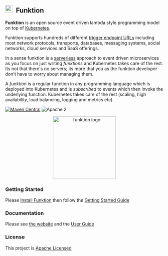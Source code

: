 ## <img src="https://raw.githubusercontent.com/funktionio/funktion-connectors/master/docs/images/icon.png" width="24" height="24"/>&nbsp; Funktion

**Funktion** is an open source event driven lambda style programming model on top of [Kubernetes](http://kubernetes.io).

Funktion supports hundreds of different [trigger endpoint URLs](http://camel.apache.org/components.html) including most network protocols, transports, databases, messaging systems, social networks, cloud services and SaaS offerings.

In a sense funktion is a [serverless](https://www.quora.com/What-is-Serverless-Computing) approach to event driven microservices as you focus on just writing _funktions_ and Kubernetes takes care of the rest. Its not that there's no servers; its more that you as the funktion developer don't have to worry about managing them.

A _funktion_ is a regular function in any programming language which is deployed into Kubernetes and is _subscribed_ to events which then invoke the underlying function. Kubernetes takes care of the rest (scaling, high availability, load balancing, logging and metrics etc).

[![Maven Central](https://maven-badges.herokuapp.com/maven-central/io.fabric8.funktion/funktion-runtime/badge.svg?style=flat-square)](https://maven-badges.herokuapp.com/maven-central/io.fabric8.funktion/funktion-runtime/) ![Apache 2](http://img.shields.io/badge/license-Apache%202-red.svg)

<p align="center">
  <a href="http://fabric8.io/">
  	<img src="https://raw.githubusercontent.com/funktionio/funktion-connectors/master/docs/images/icon.png" alt="funktion logo" width="200" height="200"/>
  </a>
</p>


### Getting Started

Please [Install Funktion](https://funktion.fabric8.io/docs/#install) then follow the [Getting Started Guide](https://funktion.fabric8.io/docs/#get-started) 

### Documentation

Please see [the website](https://funktion.fabric8.io/) and the [User Guide](https://funktion.fabric8.io/docs/) 

### License

This project is [Apache Licensed](license.txt)
